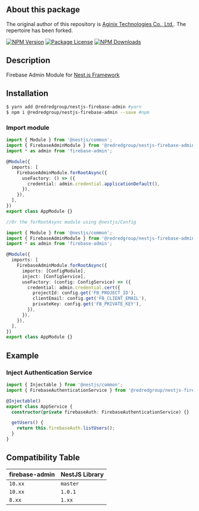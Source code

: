 ## About this package

The original author of this repository is [Aginix Technologies Co., Ltd.](https://github.com/Aginix/nestjs-firebase-admin). The repertoire has been forked.

<a href="https://www.npmjs.com/@redredgroup/nestjs-firebase-admin"><img src="https://img.shields.io/npm/v/@redredgroup/nestjs-firebase-admin.svg" alt="NPM Version" /></a>
<a href="https://www.npmjs.com/@redredgroup/nestjs-firebase-admin"><img src="https://img.shields.io/npm/l/@redredgroup/nestjs-firebase-admin.svg" alt="Package License" /></a>
<a href="https://www.npmjs.com/@redredgroup/nestjs-firebase-admin"><img src="https://img.shields.io/npm/dm/@redredgroup/nestjs-firebase-admin.svg" alt="NPM Downloads" /></a>

## Description

Firebase Admin Module for [Nest.js Framework](https://nestjs.com/)

## Installation

```bash
$ yarn add @redredgroup/nestjs-firebase-admin #yarn
$ npm i @redredgroup/nestjs-firebase-admin --save #npm
```

### Import module

```typescript
import { Module } from '@nestjs/common';
import { FirebaseAdminModule } from '@redredgroup/nestjs-firebase-admin';
import * as admin from 'firebase-admin';

@Module({
  imports: [
    FirebaseAdminModule.forRootAsync({
      useFactory: () => ({
        credential: admin.credential.applicationDefault(),
      }),
    }),
  ],
})
export class AppModule {}

//Or the forRootAsync module using @nestjs/Config

import { Module } from '@nestjs/common';
import { FirebaseAdminModule } from '@redredgroup/nestjs-firebase-admin';
import * as admin from 'firebase-admin';

@Module({
  imports: [
    FirebaseAdminModule.forRootAsync({
      imports: [ConfigModule],
      inject: [ConfigService],
      useFactory: (config: ConfigService) => ({
        credential: admin.credential.cert({
          projectId: config.get('FB_PROJECT_ID'),
          clientEmail: config.get('FB_CLIENT_EMAIL'),
          privateKey: config.get('FB_PRIVATE_KEY'),
        }),
      }),
    }),
  ],
})
export class AppModule {}
```

## Example

### Inject Authentication Service
```typescript
import { Injectable } from '@nestjs/common';
import { FirebaseAuthenticationService } from '@redredgroup/nestjs-firebase-admin';

@Injectable()
export class AppService {
  constructor(private firebaseAuth: FirebaseAuthenticationService) {}

  getUsers() {
    return this.firebaseAuth.listUsers();
  }
}
```

## Compatibility Table

| firebase-admin | NestJS Library |
| -------------- | -------------- |
| `10.xx`        | `master`       |
| `10.xx`        | `1.0.1`        |
| `8.xx`         | `1.xx`         |
